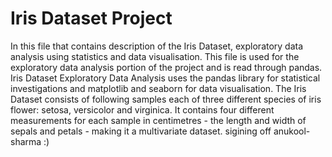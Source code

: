 # Iris Dataset Project
In this file that contains description of the Iris Dataset, exploratory data analysis using statistics and data visualisation.
This file is used for the exploratory data analysis portion of the project and is read through pandas.
Iris Dataset Exploratory Data Analysis uses the pandas library for statistical investigations and matplotlib and seaborn for data visualisation.
The Iris Dataset consists of following samples each of three different species of iris flower: setosa, versicolor and virginica. It contains four different measurements for each sample in centimetres - the length and width of sepals and petals - making it a multivariate dataset.
sigining off anukool-sharma :)
